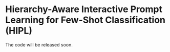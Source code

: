 # Hierarchy-Aware Interactive Prompt Learning for Few-Shot Classification (HIPL)


The code will be released soon.

